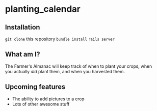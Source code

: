 # planting_calendar
## Installation
`git clone` this repository
`bundle install`
`rails server`

## What am I?
The Farmer's Almanac will keep track of when to plant your crops, when you actually *did* plant them, and when you harvested them.

## Upcoming features
* The ability to add pictures to a crop
* Lots of other awesome stuff
